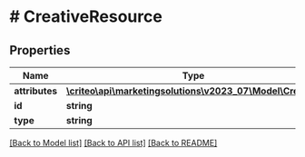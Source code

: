 # # CreativeResource

## Properties

Name | Type | Description | Notes
------------ | ------------- | ------------- | -------------
**attributes** | [**\criteo\api\marketingsolutions\v2023_07\Model\Creative**](Creative.md) |  | [optional]
**id** | **string** |  | [optional]
**type** | **string** |  | [optional]

[[Back to Model list]](../../README.md#models) [[Back to API list]](../../README.md#endpoints) [[Back to README]](../../README.md)
